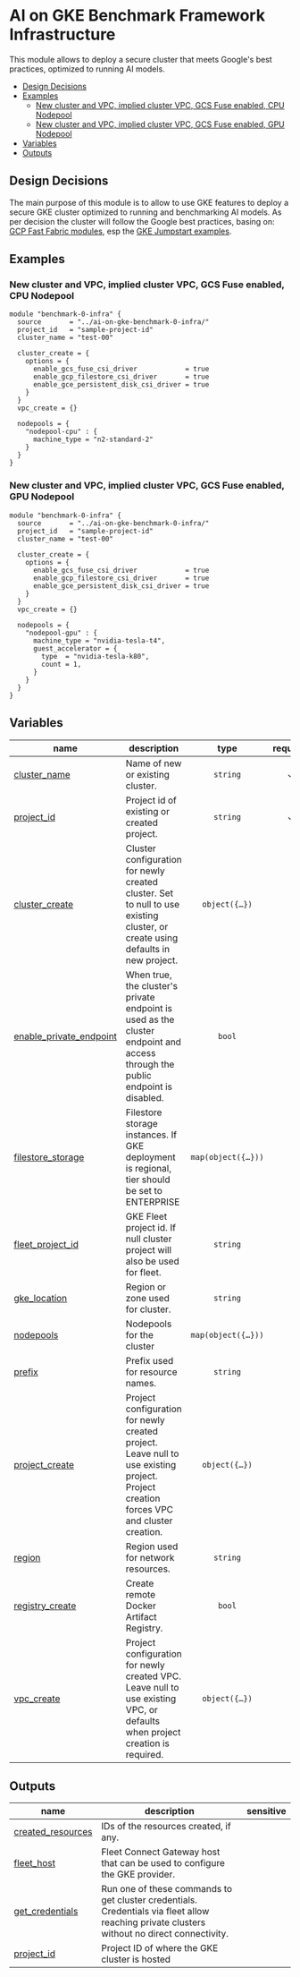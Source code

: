 # AI on GKE Benchmark Framework Infrastructure

This module allows to deploy a secure cluster that meets Google's best practices, optimized to running AI models.

<!-- BEGIN TOC -->
- [Design Decisions](#design-decisions)
- [Examples](#examples)
  - [New cluster and VPC, implied cluster VPC, GCS Fuse enabled, CPU Nodepool](#new-cluster-and-vpc-implied-cluster-vpc-gcs-fuse-enabled-cpu-nodepool)
  - [New cluster and VPC, implied cluster VPC, GCS Fuse enabled, GPU Nodepool](#new-cluster-and-vpc-implied-cluster-vpc-gcs-fuse-enabled-gpu-nodepool)
- [Variables](#variables)
- [Outputs](#outputs)
<!-- END TOC -->

## Design Decisions

The main purpose of this module is to allow to use GKE features to deploy a secure GKE cluster optimized to running and benchmarking AI models. As per decision the cluster will follow the
Google best practices, basing on:
[GCP Fast Fabric modules](https://github.com/GoogleCloudPlatform/cloud-foundation-fabric),
esp the [GKE Jumpstart examples](https://github.com/GoogleCloudPlatform/cloud-foundation-fabric/blob/gke-blueprints/0-redis/blueprints/gke/jumpstart/jumpstart-0-infra/README.md).

## Examples

### New cluster and VPC, implied cluster VPC, GCS Fuse enabled, CPU Nodepool

```hcl
module "benchmark-0-infra" {
  source       = "../ai-on-gke-benchmark-0-infra/"
  project_id   = "sample-project-id"
  cluster_name = "test-00"

  cluster_create = {
    options = {
      enable_gcs_fuse_csi_driver            = true
      enable_gcp_filestore_csi_driver       = true
      enable_gce_persistent_disk_csi_driver = true
    }
  }
  vpc_create = {}

  nodepools = {
    "nodepool-cpu" : {
      machine_type = "n2-standard-2"
    }
  }
}
```

### New cluster and VPC, implied cluster VPC, GCS Fuse enabled, GPU Nodepool

```hcl
module "benchmark-0-infra" {
  source       = "../ai-on-gke-benchmark-0-infra/"
  project_id   = "sample-project-id"
  cluster_name = "test-00"

  cluster_create = {
    options = {
      enable_gcs_fuse_csi_driver            = true
      enable_gcp_filestore_csi_driver       = true
      enable_gce_persistent_disk_csi_driver = true
    }
  }
  vpc_create = {}

  nodepools = {
    "nodepool-gpu" : {
      machine_type = "nvidia-tesla-t4",
      guest_accelerator = {
        type  = "nvidia-tesla-k80",
        count = 1,
      }
    }
  }
}
```
<!-- BEGIN TFDOC -->
## Variables

| name | description | type | required | default |
|---|---|:---:|:---:|:---:|
| [cluster_name](variables.tf#L81) | Name of new or existing cluster. | <code>string</code> | ✓ |  |
| [project_id](variables.tf#L101) | Project id of existing or created project. | <code>string</code> | ✓ |  |
| [cluster_create](variables.tf#L17) | Cluster configuration for newly created cluster. Set to null to use existing cluster, or create using defaults in new project. | <code title="object&#40;&#123;&#10;  labels &#61; optional&#40;map&#40;string&#41;&#41;&#10;  master_authorized_ranges &#61; optional&#40;map&#40;string&#41;, &#123;&#10;    rfc-1918-10-8 &#61; &#34;10.0.0.0&#47;8&#34;&#10;  &#125;&#41;&#10;  master_ipv4_cidr_block &#61; optional&#40;string, &#34;172.16.255.0&#47;28&#34;&#41;&#10;  vpc &#61; optional&#40;object&#40;&#123;&#10;    id        &#61; string&#10;    subnet_id &#61; string&#10;    secondary_range_names &#61; optional&#40;object&#40;&#123;&#10;      pods     &#61; optional&#40;string, &#34;pods&#34;&#41;&#10;      services &#61; optional&#40;string, &#34;services&#34;&#41;&#10;    &#125;&#41;, &#123;&#125;&#41;&#10;  &#125;&#41;&#41;&#10;  version &#61; optional&#40;string&#41;&#10;  options &#61; optional&#40;object&#40;&#123;&#10;    release_channel                       &#61; optional&#40;string, &#34;REGULAR&#34;&#41;&#10;    enable_backup_agent                   &#61; optional&#40;bool, false&#41;&#10;    enable_gcs_fuse_csi_driver            &#61; optional&#40;bool, false&#41;&#10;    enable_gcp_filestore_csi_driver       &#61; optional&#40;bool, false&#41;&#10;    enable_gce_persistent_disk_csi_driver &#61; optional&#40;bool, false&#41;&#10;  &#125;&#41;, &#123;&#125;&#41;&#10;&#125;&#41;">object&#40;&#123;&#8230;&#125;&#41;</code> |  | <code>null</code> |
| [enable_private_endpoint](variables.tf#L75) | When true, the cluster's private endpoint is used as the cluster endpoint and access through the public endpoint is disabled. | <code>bool</code> |  | <code>true</code> |
| [filestore_storage](variables.tf#L143) | Filestore storage instances. If GKE deployment is regional, tier should be set to ENTERPRISE | <code title="map&#40;object&#40;&#123;&#10;  name        &#61; string&#10;  tier        &#61; string&#10;  capacity_gb &#61; number&#10;&#125;&#41;&#41;">map&#40;object&#40;&#123;&#8230;&#125;&#41;&#41;</code> |  | <code>&#123;&#125;</code> |
| [fleet_project_id](variables.tf#L88) | GKE Fleet project id. If null cluster project will also be used for fleet. | <code>string</code> |  | <code>null</code> |
| [gke_location](variables.tf#L112) | Region or zone used for cluster. | <code>string</code> |  | <code>&#34;us-central1-a&#34;</code> |
| [nodepools](variables.tf#L118) | Nodepools for the cluster | <code title="map&#40;object&#40;&#123;&#10;  machine_type   &#61; optional&#40;string, &#34;n2-standard-2&#34;&#41;,&#10;  gke_version    &#61; optional&#40;string&#41;,&#10;  max_node_count &#61; optional&#40;number, 10&#41;,&#10;  min_node_count &#61; optional&#40;number, 1&#41;,&#10;&#10;&#10;  guest_accelerator &#61; optional&#40;object&#40;&#123;&#10;    type  &#61; optional&#40;string&#41;,&#10;    count &#61; optional&#40;number&#41;,&#10;    gpu_driver &#61; optional&#40;object&#40;&#123;&#10;      version                    &#61; string&#10;      partition_size             &#61; optional&#40;string&#41;&#10;      max_shared_clients_per_gpu &#61; optional&#40;number&#41;&#10;    &#125;&#41;&#41;&#10;  &#125;&#41;&#41;&#10;&#10;&#10;  local_nvme_ssd_block_config &#61; optional&#40;object&#40;&#123;&#10;    local_ssd_count &#61; optional&#40;number&#41;&#10;  &#125;&#41;&#41;&#10;&#125;&#41;&#41;">map&#40;object&#40;&#123;&#8230;&#125;&#41;&#41;</code> |  | <code>&#123;&#125;</code> |
| [prefix](variables.tf#L94) | Prefix used for resource names. | <code>string</code> |  | <code>&#34;ai-gke-0&#34;</code> |
| [project_create](variables.tf#L45) | Project configuration for newly created project. Leave null to use existing project. Project creation forces VPC and cluster creation. | <code title="object&#40;&#123;&#10;  billing_account &#61; string&#10;  parent          &#61; optional&#40;string&#41;&#10;  shared_vpc_host &#61; optional&#40;string&#41;&#10;&#125;&#41;">object&#40;&#123;&#8230;&#125;&#41;</code> |  | <code>null</code> |
| [region](variables.tf#L106) | Region used for network resources. | <code>string</code> |  | <code>&#34;us-central1&#34;</code> |
| [registry_create](variables.tf#L55) | Create remote Docker Artifact Registry. | <code>bool</code> |  | <code>true</code> |
| [vpc_create](variables.tf#L61) | Project configuration for newly created VPC. Leave null to use existing VPC, or defaults when project creation is required. | <code title="object&#40;&#123;&#10;  name                     &#61; optional&#40;string&#41;&#10;  subnet_name              &#61; optional&#40;string&#41;&#10;  primary_range_nodes      &#61; optional&#40;string, &#34;10.0.0.0&#47;24&#34;&#41;&#10;  secondary_range_pods     &#61; optional&#40;string, &#34;10.16.0.0&#47;20&#34;&#41;&#10;  secondary_range_services &#61; optional&#40;string, &#34;10.32.0.0&#47;24&#34;&#41;&#10;  enable_cloud_nat         &#61; optional&#40;bool, false&#41;&#10;  proxy_only_subnet        &#61; optional&#40;string&#41;&#10;&#125;&#41;">object&#40;&#123;&#8230;&#125;&#41;</code> |  | <code>null</code> |

## Outputs

| name | description | sensitive |
|---|---|:---:|
| [created_resources](outputs.tf#L17) | IDs of the resources created, if any. |  |
| [fleet_host](outputs.tf#L49) | Fleet Connect Gateway host that can be used to configure the GKE provider. |  |
| [get_credentials](outputs.tf#L58) | Run one of these commands to get cluster credentials. Credentials via fleet allow reaching private clusters without no direct connectivity. |  |
| [project_id](outputs.tf#L44) | Project ID of where the GKE cluster is hosted |  |
<!-- END TFDOC -->
